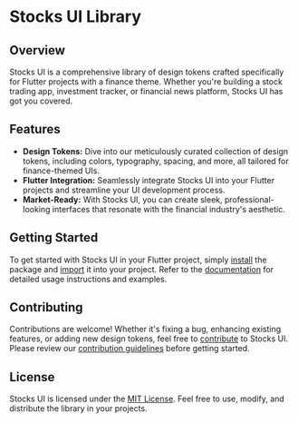 # Stocks UI Library

## Overview
Stocks UI is a comprehensive library of design tokens crafted specifically for Flutter projects with a finance theme. Whether you're building a stock trading app, investment tracker, or financial news platform, Stocks UI has got you covered.

## Features
- **Design Tokens:** Dive into our meticulously curated collection of design tokens, including colors, typography, spacing, and more, all tailored for finance-themed UIs.
- **Flutter Integration:** Seamlessly integrate Stocks UI into your Flutter projects and streamline your UI development process.
- **Market-Ready:** With Stocks UI, you can create sleek, professional-looking interfaces that resonate with the financial industry's aesthetic.

## Getting Started
To get started with Stocks UI in your Flutter project, simply [install](#) the package and [import](#) it into your project. Refer to the [documentation](#) for detailed usage instructions and examples.

## Contributing
Contributions are welcome! Whether it's fixing a bug, enhancing existing features, or adding new design tokens, feel free to [contribute](CONTRIBUTING.md) to Stocks UI. Please review our [contribution guidelines](CONTRIBUTING.md) before getting started.

## License
Stocks UI is licensed under the [MIT License](LICENSE). Feel free to use, modify, and distribute the library in your projects.

